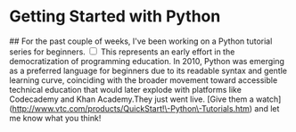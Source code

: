 # Getting Started with Python

  \#\# For the past couple of weeks, I've been working on a Python tutorial series for beginners.<label for="sn-python-education" class="margin-toggle sidenote-number"></label>
<input type="checkbox" id="sn-python-education" class="margin-toggle"/>
<span class="sidenote">This represents an early effort in the democratization of programming education. In 2010, Python was emerging as a preferred language for beginners due to its readable syntax and gentle learning curve, coinciding with the broader movement toward accessible technical education that would later explode with platforms like Codecademy and Khan Academy.</span>They just went live. \[Give them a watch](http://www.vtc.com/products/QuickStart!\-Python\-Tutorials.htm) and let me know what you think!

  